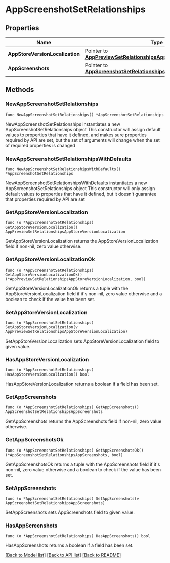 # AppScreenshotSetRelationships

## Properties

Name | Type | Description | Notes
------------ | ------------- | ------------- | -------------
**AppStoreVersionLocalization** | Pointer to [**AppPreviewSetRelationshipsAppStoreVersionLocalization**](AppPreviewSet_relationships_appStoreVersionLocalization.md) |  | [optional] 
**AppScreenshots** | Pointer to [**AppScreenshotSetRelationshipsAppScreenshots**](AppScreenshotSet_relationships_appScreenshots.md) |  | [optional] 

## Methods

### NewAppScreenshotSetRelationships

`func NewAppScreenshotSetRelationships() *AppScreenshotSetRelationships`

NewAppScreenshotSetRelationships instantiates a new AppScreenshotSetRelationships object
This constructor will assign default values to properties that have it defined,
and makes sure properties required by API are set, but the set of arguments
will change when the set of required properties is changed

### NewAppScreenshotSetRelationshipsWithDefaults

`func NewAppScreenshotSetRelationshipsWithDefaults() *AppScreenshotSetRelationships`

NewAppScreenshotSetRelationshipsWithDefaults instantiates a new AppScreenshotSetRelationships object
This constructor will only assign default values to properties that have it defined,
but it doesn't guarantee that properties required by API are set

### GetAppStoreVersionLocalization

`func (o *AppScreenshotSetRelationships) GetAppStoreVersionLocalization() AppPreviewSetRelationshipsAppStoreVersionLocalization`

GetAppStoreVersionLocalization returns the AppStoreVersionLocalization field if non-nil, zero value otherwise.

### GetAppStoreVersionLocalizationOk

`func (o *AppScreenshotSetRelationships) GetAppStoreVersionLocalizationOk() (*AppPreviewSetRelationshipsAppStoreVersionLocalization, bool)`

GetAppStoreVersionLocalizationOk returns a tuple with the AppStoreVersionLocalization field if it's non-nil, zero value otherwise
and a boolean to check if the value has been set.

### SetAppStoreVersionLocalization

`func (o *AppScreenshotSetRelationships) SetAppStoreVersionLocalization(v AppPreviewSetRelationshipsAppStoreVersionLocalization)`

SetAppStoreVersionLocalization sets AppStoreVersionLocalization field to given value.

### HasAppStoreVersionLocalization

`func (o *AppScreenshotSetRelationships) HasAppStoreVersionLocalization() bool`

HasAppStoreVersionLocalization returns a boolean if a field has been set.

### GetAppScreenshots

`func (o *AppScreenshotSetRelationships) GetAppScreenshots() AppScreenshotSetRelationshipsAppScreenshots`

GetAppScreenshots returns the AppScreenshots field if non-nil, zero value otherwise.

### GetAppScreenshotsOk

`func (o *AppScreenshotSetRelationships) GetAppScreenshotsOk() (*AppScreenshotSetRelationshipsAppScreenshots, bool)`

GetAppScreenshotsOk returns a tuple with the AppScreenshots field if it's non-nil, zero value otherwise
and a boolean to check if the value has been set.

### SetAppScreenshots

`func (o *AppScreenshotSetRelationships) SetAppScreenshots(v AppScreenshotSetRelationshipsAppScreenshots)`

SetAppScreenshots sets AppScreenshots field to given value.

### HasAppScreenshots

`func (o *AppScreenshotSetRelationships) HasAppScreenshots() bool`

HasAppScreenshots returns a boolean if a field has been set.


[[Back to Model list]](../README.md#documentation-for-models) [[Back to API list]](../README.md#documentation-for-api-endpoints) [[Back to README]](../README.md)


